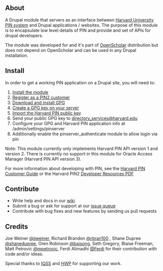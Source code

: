 ## About

A Drupal module that servers as an interface between [Harvard University PIN system](http://www.pin.harvard.edu/)
and Drupal applications / websites. The purpose of this module is to encapsulate low level details of
PIN and provide and set of APIs for drupal developers.

The module was developed for and it's part of [OpenScholar](http://openscholar.harvard.edu)
distribution but does not depend on OpenScholar and can be used in any Drupal installation.


## Install

In order to get a working PIN application on a Drupal site, you will need to:

1. [Install the module](http://drupal.org/documentation/install/modules-themes)
2. [Register as a PIN2 customer](http://reference.pin.harvard.edu/dev-registration)
3. [Download and install GPG](http://www.gnupg.org/download/index.en.html)
4. [Create a GPG key on your server](http://www.dewinter.com/gnupg_howto/english/GPGMiniHowto-3.html#ss3.1)
5. [Import the Harvard PIN public key](http://www.dewinter.com/gnupg_howto/english/GPGMiniHowto-3.html#ss3.3)
6. Send your public GPG key to directory_services@harvard.edu
7. Configure your GPG and Harvard PIN application info at /admin/settings/pinserver
8. Additionally enable the pinserver_authenticate module to allow login via pin

Note: This module currently only implements Harvard PIN API version 1 and
version 2. There is currently no support in this module for Oracle Access
Manager (Harvard PIN API version 3).

For more information about developing with PIN, see the
[Harvard PIN Customer Guide](http://reference.pin.harvard.edu/dev-overview)
or the Harvard PIN2 [Developer Resources PDF](http://reference.pin.harvard.edu/sites/reference.pin.harvard.edu/files/PIN2%20Developer%20Resources.pdf)

## Contribute

* Write help and docs in our [wiki](https://github.com/openscholar/pinserver/wiki)
* Submit a bug or ask for support at our [issue queue](https://github.com/openscholar/pinserver/issues)
* Contribute with bug fixes and new features by sending us pull requests


## Credits

Joe Weiner [@jjweiner](https://github.com/jjweiner), Richard Brandon [@rbran100](https://github.com)
, Shane Dupree [@shanedupree](https://github.com/shanedupree), 
Oren Robinson [@baisong](https://github.com/baisong), Seth Gregory, Blaise Freeman, Matt Petrovic [@mpetrovic](https://github.com),
Ferdi Alimadhi [@Ferdi](https://github.com/Ferdi) for their contribution with code and/or ideas.

Special thanks to [IQSS](http://iq.harvard.edu) and [HWP](http://hwp.harvard.edu) for supporting our work.
